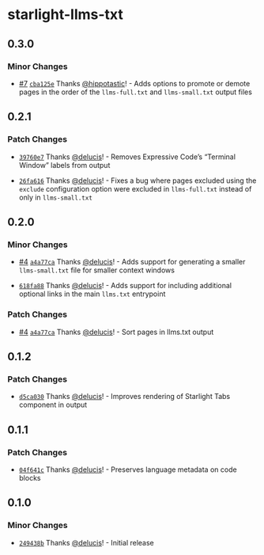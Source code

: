 # starlight-llms-txt

## 0.3.0

### Minor Changes

- [#7](https://github.com/delucis/starlight-llms-txt/pull/7) [`cba125e`](https://github.com/delucis/starlight-llms-txt/commit/cba125ed259601895ba78f6da95a55564b914470) Thanks [@hippotastic](https://github.com/hippotastic)! - Adds options to promote or demote pages in the order of the `llms-full.txt` and `llms-small.txt` output files

## 0.2.1

### Patch Changes

- [`39760e7`](https://github.com/delucis/starlight-llms-txt/commit/39760e70e921b685bc6dc6a5338f8f80bf79e57e) Thanks [@delucis](https://github.com/delucis)! - Removes Expressive Code’s “Terminal Window” labels from output

- [`26fa616`](https://github.com/delucis/starlight-llms-txt/commit/26fa616793798bda41911bfe7dc229475f89db26) Thanks [@delucis](https://github.com/delucis)! - Fixes a bug where pages excluded using the `exclude` configuration option were excluded in `llms-full.txt` instead of only in `llms-small.txt`

## 0.2.0

### Minor Changes

- [#4](https://github.com/delucis/starlight-llms-txt/pull/4) [`a4a77ca`](https://github.com/delucis/starlight-llms-txt/commit/a4a77ca433b7cee7cbeb3c603498e760cd037867) Thanks [@delucis](https://github.com/delucis)! - Adds support for generating a smaller `llms-small.txt` file for smaller context windows

- [`618fa88`](https://github.com/delucis/starlight-llms-txt/commit/618fa882d29bc4b7ce054392c9b65d97ce1ceb82) Thanks [@delucis](https://github.com/delucis)! - Adds support for including additional optional links in the main `llms.txt` entrypoint

### Patch Changes

- [#4](https://github.com/delucis/starlight-llms-txt/pull/4) [`a4a77ca`](https://github.com/delucis/starlight-llms-txt/commit/a4a77ca433b7cee7cbeb3c603498e760cd037867) Thanks [@delucis](https://github.com/delucis)! - Sort pages in llms.txt output

## 0.1.2

### Patch Changes

- [`d5ca030`](https://github.com/delucis/starlight-llms-txt/commit/d5ca0307192585f141164dd8328f244f32db5a90) Thanks [@delucis](https://github.com/delucis)! - Improves rendering of Starlight Tabs component in output

## 0.1.1

### Patch Changes

- [`04f641c`](https://github.com/delucis/starlight-llms-txt/commit/04f641c48dd70acf480c80df26d9e2f774510428) Thanks [@delucis](https://github.com/delucis)! - Preserves language metadata on code blocks

## 0.1.0

### Minor Changes

- [`249438b`](https://github.com/delucis/starlight-llms-txt/commit/249438b23d2998ef79a1bbb19ac7a532938f7ade) Thanks [@delucis](https://github.com/delucis)! - Initial release
